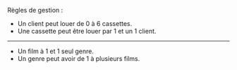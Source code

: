 Règles de gestion :  
- Un client peut louer de 0 à 6 cassettes.  
- Une cassette peut être louer par 1 et un 1 client.  
________
- Un film à 1 et 1 seul genre.  
- Un genre peut avoir de 1 à plusieurs films.  
